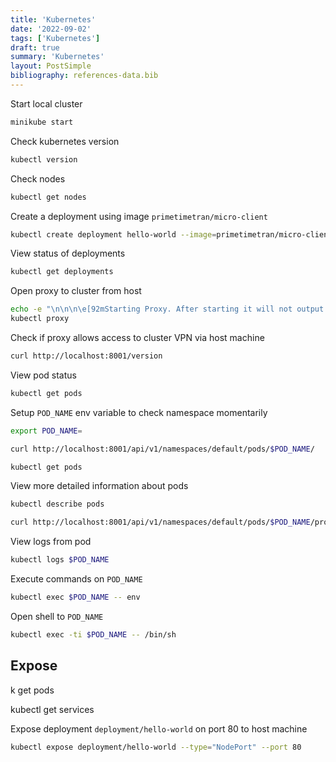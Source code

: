 ```yaml
---
title: 'Kubernetes'
date: '2022-09-02'
tags: ['Kubernetes']
draft: true
summary: 'Kubernetes'
layout: PostSimple
bibliography: references-data.bib
---
```


Start local cluster

```sh
minikube start
```

Check kubernetes version

```sh
kubectl version
```

Check nodes

```sh
kubectl get nodes
```

Create a deployment using image `primetimetran/micro-client`

```sh
kubectl create deployment hello-world --image=primetimetran/micro-client
```

View status of deployments

```sh
kubectl get deployments
```

Open proxy to cluster from host

```sh
echo -e "\n\n\n\e[92mStarting Proxy. After starting it will not output a response. Please click the first Terminal Tab\n";
kubectl proxy
```

Check if proxy allows access to cluster VPN via host machine

```sh
curl http://localhost:8001/version
```

View pod status

```sh
kubectl get pods
```

Setup `POD_NAME` env variable to check namespace momentarily

```sh
export POD_NAME=
```

```sh
curl http://localhost:8001/api/v1/namespaces/default/pods/$POD_NAME/
```

```sh
kubectl get pods
```

View more detailed information about pods

```sh
kubectl describe pods
```

```sh
curl http://localhost:8001/api/v1/namespaces/default/pods/$POD_NAME/proxy/
```

View logs from pod

```sh
kubectl logs $POD_NAME
```

Execute commands on `POD_NAME`

```sh
kubectl exec $POD_NAME -- env
```

Open shell to `POD_NAME`

```sh
kubectl exec -ti $POD_NAME -- /bin/sh
```

## Expose

k get pods

kubectl get services

Expose deployment `deployment/hello-world` on port 80 to host machine

```sh
kubectl expose deployment/hello-world --type="NodePort" --port 80
```
